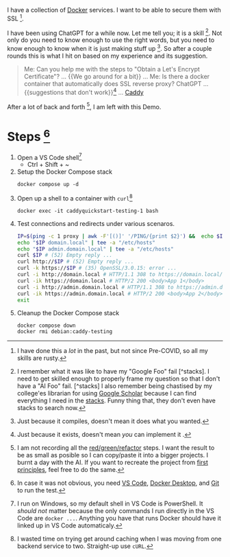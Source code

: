 I have a collection of [Docker](https://hub.docker.com/) services.
I want to be able to secure them with SSL [^rusty].

I have been using ChatGPT for a while now.
Let me tell you; it is a skill [^foo].
Not only do you need to know enough to use the right words, but you need to know enough to know when it is just making stuff up [^compile].
So after a couple rounds this is what I hit on based on my experience and its suggestion.

> Me: Can you help me with the steps to "Obtain a Let's Encrypt Certificate"?
>  ... {{We go around for a bit}} ...
> Me: Is there a docker container that automatically does SSL reverse proxy?
> ChatGPT ... {{suggestions that don't work}}[^self_fail] ... [Caddy](https://caddyserver.com/)

After a lot of back and forth [^missing_methods], I am left with this Demo.

# Steps [^requirements]

1. Open a VS Code shell[^vscode_shell]
   * Ctrl + Shift + ~
2. Setup the Docker Compose stack
   ```
   docker compose up -d
   ```
3. Open up a shell to a container with `curl`[^curl]
   ```
   docker exec -it caddyquickstart-testing-1 bash
   ```
3. Test connections and redirects under various scenaros.
   ```bash
   IP=$(ping -c 1 proxy | awk -F'[()]' '/PING/{print $2}') &&  echo $IP
   echo "$IP domain.local" | tee -a "/etc/hosts"
   echo "$IP admin.domain.local" | tee -a "/etc/hosts"
   curl $IP # (52) Empty reply ...
   curl http://$IP # (52) Empty reply ...
   curl -k https://$IP # (35) OpenSSL/3.0.15: error ...
   curl -i http://domain.local # HTTP/1.1 308 to https://domain.local/
   curl -ik https://domain.local # HTTP/2 200 <body>App 1</body>
   curl -i http://admin.domain.local # HTTP/1.1 308 to https://admin.domain.local/
   curl -ik https://admin.domain.local # HTTP/2 200 <body>App 2</body>
   exit
   ```
2. Cleanup the Docker Compose stack
   ```
   docker compose down
   docker rmi debian:caddy-testing
   ```

[^rusty]: I have done this a _lot_ in the past, but not since Pre-COVID, so all my skills are rusty.
[^foo]: I remember what it was like to have my "Google Foo" fail [^stacks].
I need to get skilled enough to properly frame my question so that I don't have a "AI Foo" fail. 
[^stacks] I also remember being chastised by my college'es librarian for using [Google Scholar](https://scholar.google.com/) because I can find everything I need in the [stacks](https://en.wikipedia.org/wiki/Library_stack).
Funny thing that, they don't even have stacks to search now. 
[^compile]: Just because it compiles, doesn't mean it does what you wanted.
[^self_fail]: Just because it exists, doesn't mean _you_ can implement it [^hydroponic].
[^hydroponic]: I know [hydroponic tomatoes](https://hydrobuilder.com/learn/hydroponic-tomatoes/) are a thing.
Mine always die.
My [reapers](https://en.wikipedia.org/wiki/Carolina_Reaper) always thrive.
[^requirements]: In case it was not obvious, you need [VS Code](https://code.visualstudio.com/), [Docker Desktop](https://www.docker.com/), and [Git](https://git-scm.com/downloads) to run the test.
[^vscode_shell]: I run on Windows, so my default shell in VS Code is PowerShell.
It _should not_ matter because the only commands I run directly in the VS Code are `docker ...`.
Anything you have that runs Docker should have it linked up in VS Code automaticaly[^ymmv].
[^ymmv]: [Your milage may vary](https://dictionary.cambridge.org/dictionary/english/ymmv)
[^missing_methods]: I am not recording all the [red/green/refactor](https://en.wikipedia.org/wiki/Test-driven_development) steps.
I want the result to be as small as posible so I can copy/paste it into a bigger projects.
I burnt a day with the AI.
If you want to recreate the project from [first principles](https://en.wikipedia.org/wiki/First_principle), feel free to do the same.
[^curl]: I wasted time on trying get around caching when I was moving from one backend service to two.
Straight-up use `cURL`.
